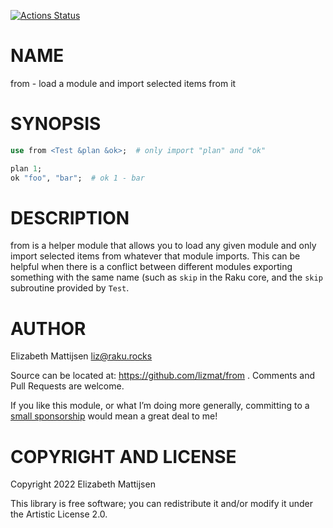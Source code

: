 [![Actions Status](https://github.com/lizmat/from/actions/workflows/test.yml/badge.svg)](https://github.com/lizmat/from/actions)

NAME
====

from - load a module and import selected items from it

SYNOPSIS
========

```raku
use from <Test &plan &ok>;  # only import "plan" and "ok"

plan 1;
ok "foo", "bar";  # ok 1 - bar
```

DESCRIPTION
===========

from is a helper module that allows you to load any given module and only import selected items from whatever that module imports. This can be helpful when there is a conflict between different modules exporting something with the same name (such as `skip` in the Raku core, and the `skip` subroutine provided by `Test`.

AUTHOR
======

Elizabeth Mattijsen <liz@raku.rocks>

Source can be located at: https://github.com/lizmat/from . Comments and Pull Requests are welcome.

If you like this module, or what I’m doing more generally, committing to a [small sponsorship](https://github.com/sponsors/lizmat/) would mean a great deal to me!

COPYRIGHT AND LICENSE
=====================

Copyright 2022 Elizabeth Mattijsen

This library is free software; you can redistribute it and/or modify it under the Artistic License 2.0.

